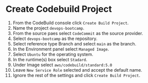 # Create Codebuild Project

1. From the CodeBuild console click `Create Build Project`.
2. Name the project `devops-bootcamp`.
3. From the source paes select `CodeCommit` as the source provider.
4. Select `devops-bootcamp` as the repository.
5. Select reference type Branch and select `main` as the branch.
6. In the Environment panel select `Managed Image`.
7. Select `Ubuntu` for the operating system.
8. In the runtime(s) box select `Stadard`.
9. Under Image select `aws/codebuild/standard:5.0`
10. Leave `New Service Role` selected and accept the default name.
11. Ignore the rest of the settings and click `Create Build Project`.
